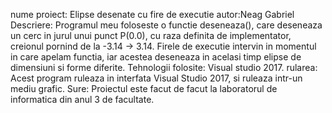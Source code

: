 nume proiect: Elipse desenate cu fire de executie
autor:Neag Gabriel
Descriere: Programul meu foloseste o functie deseneaza(), care deseneaza un cerc in jurul unui punct P(0.0), cu raza definita de implementator,
creionul pornind de la -3.14 -> 3.14. Firele de executie intervin in momentul in care apelam functia, iar acestea deseneaza in acelasi timp
elipse de dimensiuni si forme diferite.
Tehnologii folosite: Visual studio 2017.
rularea: Acest program ruleaza in interfata Visual Studio 2017, si ruleaza intr-un mediu grafic.
Sure: Proiectul este facut de facut la laboratorul de informatica din anul 3 de facultate.